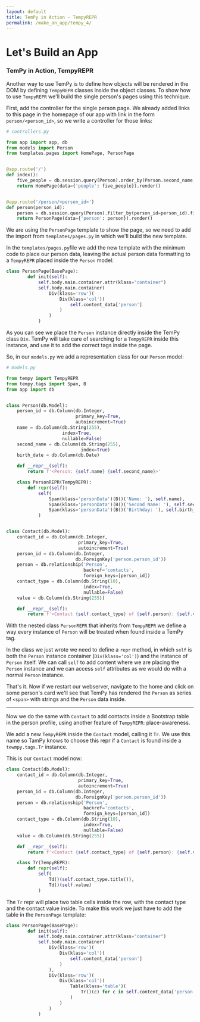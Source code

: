 ```yaml
---
layout: default
title: TemPy in Action - TempyREPR
permalink: /make_an_app/tempy_4/
---
```



# Let's Build an App

### TemPy in Action, TempyREPR

Another way to use TemPy is to define how objects will be rendered in the DOM by defining `TempyREPR` classes inside the object classes. To show how to use `TempyREPR` we'll build the single person's pages using this technique.

First, add the controller for the single person page. We already added links to this page in the homepage of our app with link in the form `person/<person_id>`, so we write a controller for those links:

```python
# controllers.py

from app import app, db
from models import Person
from templates.pages import HomePage, PersonPage


@app.route('/')
def index():
    five_people = db.session.query(Person).order_by(Person.second_name, Person.name).limit(5).all()
    return HomePage(data={'people': five_people}).render()


@app.route('/person/<person_id>')
def person(person_id):
    person = db.session.query(Person).filter_by(person_id=person_id).first()
    return PersonPage(data={'person': person}).render()
```

We are using the `PersonPage` template to show the page, so we need to add the import from `templates/pages.py` in which we'll build the new template.

In the `templates/pages.py`file we add the new template with the minimum code to place our person data, leaving the actual person data formatting to a `TempyREPR` placed inside the `Person` model:

```python
class PersonPage(BasePage):
        def init(self):
            self.body.main.container.attr(klass="container")
            self.body.main.container(
                Div(klass='row')(
                    Div(klass='col')(
                        self.content_data['person']
                    )
                )
            )
```

As you can see we place the `Person` instance directly inside the TemPy class `Div`. TemPy will take care of searching for a `TempyREPR` inside this instance, and use it to add the correct tags inside the page.

So, in our `models.py` we add a representation class for our `Person` model:

```python
# models.py

from tempy import TempyREPR
from tempy.tags import Span, B
from app import db


class Person(db.Model):
    person_id = db.Column(db.Integer,
                          primary_key=True,
                          autoincrement=True)
    name = db.Column(db.String(255),
                     index=True,
                     nullable=False)
    second_name = db.Column(db.String(255),
                            index=True)
    birth_date = db.Column(db.Date)

    def __repr__(self):
        return f'<Person: {self.name} {self.second_name}>'

    class PersonREPR(TempyREPR):
        def repr(self):
            self(
                Span(klass='personData')(B()('Name: '), self.name),
                Span(klass='personData')(B()('Second Name: '), self.second_name),
                Span(klass='personData')(B()('Birthday: '), self.birth_date.isoformat())
            )


class Contact(db.Model):
    contact_id = db.Column(db.Integer,
                           primary_key=True,
                           autoincrement=True)
    person_id = db.Column(db.Integer,
                          db.ForeignKey('person.person_id'))
    person = db.relationship('Person',
                             backref='contacts',
                             foreign_keys=[person_id])
    contact_type = db.Column(db.String(10),
                             index=True,
                             nullable=False)
    value = db.Column(db.String(255))

    def __repr__(self):
        return f'<Contact {self.contact_type} of {self.person}: {self.value}>'
```

With the nested class `PersonREPR` that inherits from `TempyREPR` we define a way every instance of `Person` will be treated when found inside a TemPy tag.

In the class we just wrote we need to define a `repr` method, in which `self` is both the `Person` instance container (`Div(klass='col')`) and the instance of `Person` itself. We can call `self` to add content where we are placing the `Person` instance and we can access `self` attributes as we would do with a normal `Person` instance.

That's it. Now if we restart our webserver, navigate to the home and click on some person's card we'll see that TemPy has rendered the `Person` as series of `<span>` with strings and the `Person` data inside.

--- 

Now we do the same with `Contact` to add contacts inside a Bootstrap table in the person profile, using another feature of `TempyREPR`: place-awareness.

We add a new `TempyREPR` inside the `Contact` model, calling it `Tr`. We use this name so TamPy knows to choose this repr if a `Contact` is found inside a `tewmpy.tags.Tr` instance.

This is our `Contact` model now:

```python
class Contact(db.Model):
    contact_id = db.Column(db.Integer,
                           primary_key=True,
                           autoincrement=True)
    person_id = db.Column(db.Integer,
                          db.ForeignKey('person.person_id'))
    person = db.relationship('Person',
                             backref='contacts',
                             foreign_keys=[person_id])
    contact_type = db.Column(db.String(10),
                             index=True,
                             nullable=False)
    value = db.Column(db.String(255))

    def __repr__(self):
        return f'<Contact {self.contact_type} of {self.person}: {self.value}>'

    class Tr(TempyREPR):
        def repr(self):
            self(
                Td()(self.contact_type.title()),
                Td()(self.value)
            )

```

The `Tr` repr will place two table cells inside the row, with the contact type and the contact value inside. To make this work we just have to add the table in the `PersonPage` template:

```python
class PersonPage(BasePage):
        def init(self):
            self.body.main.container.attr(klass="container")
            self.body.main.container(
                Div(klass='row')(
                    Div(klass='col')(
                        self.content_data['person']
                    )
                ),
                Div(klass='row')(
                    Div(klass='col')(
                        Table(klass='table')(
                            Tr()(c) for c in self.content_data['person'].contacts
                        )
                    )
                )
            )

```
